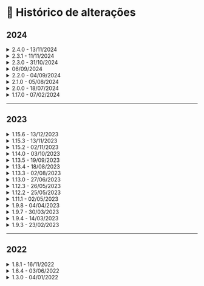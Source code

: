 # 🔳 Histórico de alterações

## 2024

<details>

<summary>2.4.0 - 13/11/2024</summary>

### Foi realizado um ajuste da API de buscar dados do processo.

* [GET/api/v2/processo/{idProcesso}](https://arquivar.gitbook.io/manual-arqsign/\~/changes/kWiQBotJ7NkdrQc7NWAg/administracao/integracoes/api/metodos-disponiveis-na-api/1.-processo/1.1.get-api-v2-processo-idprocesso)
  * Este serviço permite aos Clientes, via API, buscar um processo, com seus respectivos dados do processo, signatários e documentos do processo.

### Foram também disponibilizados novos métodos:

* [POST/api/v1/processo/{idProcesso}/buscar-anexos-signatarios](https://arquivar.gitbook.io/manual-arqsign/\~/changes/kWiQBotJ7NkdrQc7NWAg/administracao/integracoes/api/metodos-disponiveis-na-api/1.-processo/1.7.post-api-v1-processo-idprocesso-buscar-anexos-signatarios)
  * Este serviço permite buscar os anexos dos signatários, informando um ou mais signatários específicos do processo.
* [GET/api/v1/processo/{idArquivoProcesso}/registro-assinaturas](https://arquivar.gitbook.io/manual-arqsign/\~/changes/kWiQBotJ7NkdrQc7NWAg/administracao/integracoes/api/metodos-disponiveis-na-api/1.-processo/1.8.get-api-v1-processo-idarquivoprocesso-registro-assinaturas)
  * Este serviço permite buscar o base64 do registro de assinatura de um arquivo processo.
* [POST/api/v1/diretorio/buscar-pastas](https://arquivar.gitbook.io/manual-arqsign/\~/changes/kWiQBotJ7NkdrQc7NWAg/administracao/integracoes/api/metodos-disponiveis-na-api/2.-diretorios/2.1.post-api-v1-diretorio-buscar-pastas)
  * Este serviço permite buscar os dados das pastas da conta.
* [POST/api/v1/usuarios/buscar-usuarios](https://arquivar.gitbook.io/manual-arqsign/\~/changes/kWiQBotJ7NkdrQc7NWAg/administracao/integracoes/api/metodos-disponiveis-na-api/3.-usuarios/3.1.post-api-v1-usuarios-buscar-usuarios)
  * Este serviço permite buscar dados dos usuários da conta.
* [GET/api/v1/conta/papeis-signatarios](https://arquivar.gitbook.io/manual-arqsign/\~/changes/kWiQBotJ7NkdrQc7NWAg/administracao/integracoes/api/metodos-disponiveis-na-api/4.-conta/4.1.get-api-v1-conta-papeis-signatarios)
  * Este serviço permite buscar os papéis de signatário da conta.
* [POST/api/v1/conta/buscar-consumo-itens-assinatura](https://arquivar.gitbook.io/manual-arqsign/\~/changes/kWiQBotJ7NkdrQc7NWAg/administracao/integracoes/api/metodos-disponiveis-na-api/4.-conta/4.2.post-api-v1-conta-buscar-consumo-itens-assinatura)
  * Este serviço permite buscar a quantidade do item de envios (Envios, WhatsApp, SMS) que a conta usou em determinado período.
* [GET/api/v1/conta/dados-assinatura](https://arquivar.gitbook.io/manual-arqsign/\~/changes/kWiQBotJ7NkdrQc7NWAg/administracao/integracoes/api/metodos-disponiveis-na-api/4.-conta/4.3.get-api-v1-conta-dados-assinatura)
  * Este serviço permite buscar os dados de uma conta ArqSIGN.
* [PATCH/api/v1/confwebhook/{idConfWebHook}/alterar-status](https://arquivar.gitbook.io/manual-arqsign/\~/changes/kWiQBotJ7NkdrQc7NWAg/administracao/integracoes/api/metodos-disponiveis-na-api/5.-webhook/5.1.patch-api-v1-confwebhook-idconfwebhook-alterar-status)
  * Este serviço permite alterar o status das configurações de webhook.
* [POST/api/v1/confwebhook](https://arquivar.gitbook.io/manual-arqsign/\~/changes/kWiQBotJ7NkdrQc7NWAg/administracao/integracoes/api/metodos-disponiveis-na-api/5.-webhook/5.2.post-api-v1-confwebhook)
  * Este serviço permite cadastrar uma configuração de webhooks.

</details>

<details>

<summary>2.3.1 - 11/11/2024</summary>

Foi realizada a descontinuidade da versão 1 (V1) dos métodos:

* POST/api/v1/processo/enviar-documento-para-assinar
* GET/api/v1/processo/{idprocesso}
* PATCH/api/v1/processo/{idProcesso}/reenviar-processo

Para mais detalhes, clique [aqui](api/metodos-disponiveis-na-api/).

</details>

<details>

<summary>2.3.0 - 31/10/2024</summary>

Foi criado em [**Integrações o menu Webhook**](webhook.md). Seu objetivo é possibilitar ao cliente acompanhar o andamento dos processos de assinaturas dos documentos. Conforme a configuração de webhook, o usuário receberá os dados de execução dos processos por meio dos eventos/gatilhos.

</details>

<details>

<summary>06/09/2024</summary>

Criada de nova rota para a API ArqSign.

A rota [https://api.arqsign.com/](https://api.arqsign.com/) será descontinuada a partir do dia **31/10/2024**, devendo todos que usam a API ArqSIGN alterar as chamadas para a nova rota: [https://api-rest.arqsign.com/](https://restapi.arqsign.com/)

**A documentação oficial da API do ArqSIGN agora está na URL:** [**https://developers.arqsign.com/**](https://developers.arqsign.com/)&#x20;

Para mais detalhes [**clique aqui.**](api/url-da-api-arqsign.md#nova-rota-https-api-rest.arqsign.com)

</details>

<details>

<summary>2.2.0 - 04/09/2024</summary>

Criada a versão dois (V2) do método:

* [**PATCH api/v2/processo/reenviar-processo/{idProcesso}**](api/metodos-disponiveis-na-api/patch-api-v2-processo-idprocesso-reenviar-processo.md)

Esta versão foi totalmente reestruturada permitindo que além do reenvio simples e direto de um processo, seja possível também editar dados como o tipo de envio e-mail ou WhatsApp se a conta ou tipo de assinatura assim permitir, alterar a forma de envio do código de segurança, nome do signatário, dados de assinaturas obrigatórios ou usados para validação ou preenchimento automático.

</details>

<details>

<summary>2.1.0 - 05/08/2024</summary>

Foi criado em [**Integrações o menu API**](api/). Seu objetivo é disponibilizar ao cliente a(s) chave(s) de acesso que será(ão) utilizada(s) para gerenciamento e controle das requisições via API.

</details>

<details>

<summary>2.0.0 - 18/07/2024</summary>

Criada a versão dois (V2) dos seguintes métodos:

* [**POST api/v2/processo/enviar-documento-para-assinar** ](https://arquivar.gitbook.io/manual-arqsign-2.0.0/administracao/integracoes/metodos-disponiveis-na-api/post-api-v2-processo-enviar-documento-para-assinar)

Nesta versão foram incluídos os parâmetros **gerarQrCode** e **obrigarLeitura**, além da opção de enviar mais de um documento no formato .pdf. Agora é possível enviar até 25 arquivos por processo.

* [**GET /api/v2/processo/{idProcesso}** ](https://arquivar.gitbook.io/manual-arqsign-2.0.0/administracao/integracoes/metodos-disponiveis-na-api/get-api-v2-processo-idprocesso)

A nova versão do serviço de buscar o processo permite retornar todos os documentos do processo informado, o que não é possível com a utilização da versão 1 do serviço.&#x20;

</details>

<details>

<summary>1.17.0 - 07/02/2024</summary>

Assinar Documento: Sistema apresentava erro ao tentar assinar documento que foi enviado pela API.

O sistema plotava a representação visual em posicionamento incorreta em documentos enviados pela API com posição manual.&#x20;

</details>

***

## 2023

<details>

<summary>1.15.6 - 13/12/2023</summary>

Na tela do menu Integrações da Plataforma ArqSign:

1. Removido o link: Treinamento
2. Alterado a palavra "Manual do Usuário" para "Documentação API"
3. Alterado o link de "Documentação API" para o link: https://arquivar.gitbook.io/manual-arqsign/administracao/integracoes.

</details>

<details>

<summary>1.15.3 - 13/11/2023</summary>

API > Validar Email CTG: Sistema retornava erro 404 para alguns domínios.

</details>

<details>

<summary>1.15.2 - 02/11/2023</summary>

API e-commerce - Comprar Créditos: Ajustado o serviço e comprar créditos (/api/v1/compras/comprar-creditos) para receber os dados fiscais e endereço da conta.

</details>

<details>

<summary>1.14.0 - 03/10/2023</summary>

API > Enviar Documento para Assinar: Sistema não desconsiderava posição manual quando informado valor no parâmetro de página automática.

</details>

<details>

<summary>1.13.5 - 19/09/2023</summary>

O sistema exibia a senha do certificado no payload do endpoint api/v1/certificados/validar-certificado-selecionado.

</details>

<details>

<summary>1.13.4 - 18/08/2023</summary>

API ArqSign > Dados do Processo: Sistema apresentava informação de recusa da assinatura para todos os signatários. O correto é apresentar a informação nos dados do signatário quem recusou a assinatura do documento.

</details>

<details>

<summary>1.13.3 - 02/08/2023</summary>

API > Notificação: Aplicação estava apresentando o nome da conta no lugar do nome do documento, na notificação enviada para assinatura do documento.

</details>

<details>

<summary>1.13.0 - 27/06/2023</summary>

Integrações : Incluídos os links do manual e de treinamento da API ArqSign.

</details>

<details>

<summary>1.12.3 - 26/05/2023</summary>

API > Enviar Documento para Assinar: Sistema não enviava o documento com definição e página automática.

</details>

<details>

<summary>1.12.2 - 25/05/2023</summary>

API: Sistema não aplica representação visual no documento para destinatários que deveriam ter representação em página automática.

</details>

<details>

<summary>1.11.1 - 02/05/2023</summary>

API > Enviar documento para assinar: Sistema enviava documento pela API quando não existe representação visual do tipo PJ e existe configuração de Razão Social e Documento PJ como obrigatório.&#x20;

API > Enviar documento para assinar: Sistema validava posição de assinatura para destinatário com ação de receber uma cópia.&#x20;

API > Enviar documento para assinar: Sistema gerava marcação para assinatura na página automática para destinatário com ação de receber uma cópia.

</details>

<details>

<summary>1.9.8 - 04/04/2023</summary>

Correção das descrições dos serviços API.

</details>

<details>

<summary>1.9.7 - 30/03/2023</summary>

\[API] Enviar documento para assinar: Aplicação não valida quando são enviados parâmetros para posição automática e manual para representação visual, retornando status 200.

Assinar documento: Ao assinar um documento pelo Whatsapp, que foi enviado pela API, o sistema plota informação incorreta juntamente com a representação visual, apresentando o número de telefone do signatário no campo e-mail.

Assinar documento: Ao assinar um documento com assinatura eletrônica, que foi enviado pela API, o sistema não plota informação do certificado vinculado a assinatura.

</details>

<details>

<summary>1.9.4 - 14/03/2023</summary>

Assinar documento: Correção no loop gerado durante a assinatura, com Certificado Digital, de um documento enviado via API.

</details>

<details>

<summary>1.9.3 - 23/02/2023</summary>

API para enviar documento para assinar: não estava sendo validado a forma de envio para salvar o contato do signatário.

</details>

***

## 2022

<details>

<summary>1.8.1 - 16/11/2022</summary>

API > Enviar documento: Sistema permitia envia documento o mesmo e-mail na mesma ordem de assinatura.

</details>

<details>

<summary>1.6.4 - 03/06/2022</summary>

Ajuste na API de Compra: No recebimento dos dados de compra, vindos do e-commerce, quando o país era diferente do Brasil, o sistema obrigava que Tipo Pessoa, CPF/CNPJ e CEP fossem informados. Após o ajuste, estes dados não são mais obrigatórios quando país for diferente do Brasil.

</details>

<details>

<summary>1.3.0 - 04/01/2022</summary>

Incluímos mais validações de segurança na API que o e-commerce chama no ArqSign.

</details>
